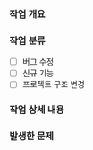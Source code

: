 ### 작업 개요
<!--
  ex) 메인 피드에 게시글 기본 이미지가 뜨도록 수정
-->

### 작업 분류
<!--
  - [ ] 버그 수정
  - [x] 신규 기능
  - [ ] 프로젝트 구조 변경
-->
- [ ] 버그 수정
- [ ] 신규 기능
- [ ] 프로젝트 구조 변경

### 작업 상세 내용
<!--
  ex) 
  1. Feed/Post.js 이미지 없음 부분에 기본 이미지 추가함
-->

### 발생한 문제
<!--
  ex) 
  1. 이미지를 모두 기본 이미지로 설정하여 실제 이미지가 있는 게시글도 기본 이미지로 뜰 것 같음
-->
